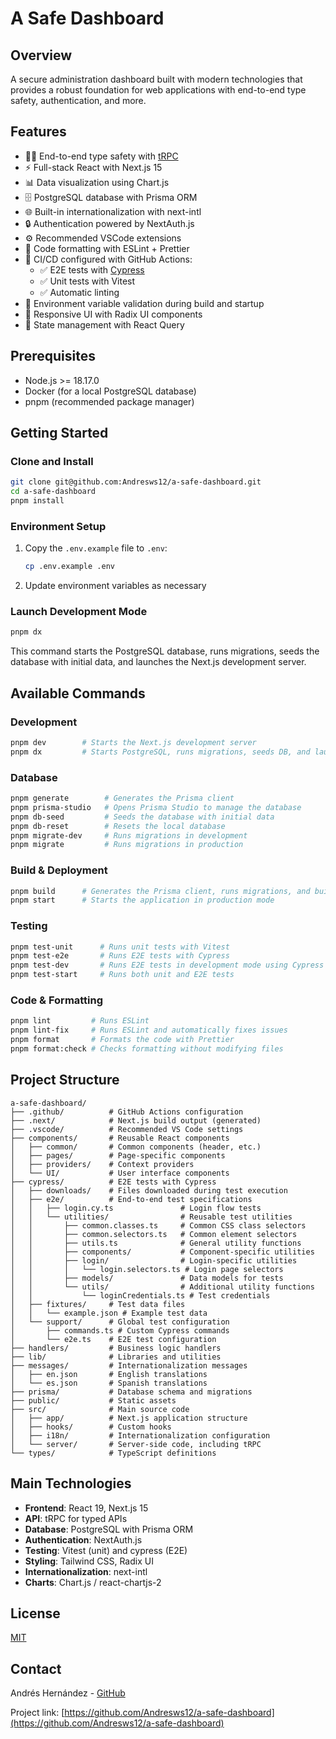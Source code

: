 # A Safe Dashboard

## Overview

A secure administration dashboard built with modern technologies that provides a robust foundation for web applications with end-to-end type safety, authentication, and more.

## Features

- 🧙‍♂️ End-to-end type safety with [tRPC](https://trpc.io)
- ⚡ Full-stack React with Next.js 15
- 📊 Data visualization using Chart.js
- 🗄️ PostgreSQL database with Prisma ORM
- 🌐 Built-in internationalization with next-intl
- 🔒 Authentication powered by NextAuth.js
- ⚙️ Recommended VSCode extensions
- 🎨 Code formatting with ESLint + Prettier
- 💚 CI/CD configured with GitHub Actions:
  - ✅ E2E tests with [Cypress](https://docs.cypress.io/)
  - ✅ Unit tests with Vitest
  - ✅ Automatic linting
- 🔐 Environment variable validation during build and startup
- 📱 Responsive UI with Radix UI components
- 🎯 State management with React Query

## Prerequisites

- Node.js >= 18.17.0
- Docker (for a local PostgreSQL database)
- pnpm (recommended package manager)

## Getting Started

### Clone and Install

```bash
git clone git@github.com:Andresws12/a-safe-dashboard.git
cd a-safe-dashboard
pnpm install
```

### Environment Setup

1. Copy the `.env.example` file to `.env`:
   ```bash
   cp .env.example .env
   ```
2. Update environment variables as necessary

### Launch Development Mode

```bash
pnpm dx
```

This command starts the PostgreSQL database, runs migrations, seeds the database with initial data, and launches the Next.js development server.

## Available Commands

### Development

```bash
pnpm dev        # Starts the Next.js development server
pnpm dx         # Starts PostgreSQL, runs migrations, seeds DB, and launches Next.js
```

### Database

```bash
pnpm generate        # Generates the Prisma client
pnpm prisma-studio   # Opens Prisma Studio to manage the database
pnpm db-seed         # Seeds the database with initial data
pnpm db-reset        # Resets the local database
pnpm migrate-dev     # Runs migrations in development
pnpm migrate         # Runs migrations in production
```

### Build & Deployment

```bash
pnpm build      # Generates the Prisma client, runs migrations, and builds Next.js
pnpm start      # Starts the application in production mode
```

### Testing

```bash
pnpm test-unit      # Runs unit tests with Vitest
pnpm test-e2e       # Runs E2E tests with Cypress
pnpm test-dev       # Runs E2E tests in development mode using Cypress
pnpm test-start     # Runs both unit and E2E tests
```

### Code & Formatting

```bash
pnpm lint         # Runs ESLint
pnpm lint-fix     # Runs ESLint and automatically fixes issues
pnpm format       # Formats the code with Prettier
pnpm format:check # Checks formatting without modifying files
```

## Project Structure

```
a-safe-dashboard/
├── .github/          # GitHub Actions configuration
├── .next/            # Next.js build output (generated)
├── .vscode/          # Recommended VS Code settings
├── components/       # Reusable React components
│   ├── common/       # Common components (header, etc.)
│   ├── pages/        # Page-specific components
│   ├── providers/    # Context providers
│   └── UI/           # User interface components
├── cypress/          # E2E tests with Cypress
│   ├── downloads/    # Files downloaded during test execution
│   ├── e2e/          # End-to-end test specifications
│   │   ├── login.cy.ts               # Login flow tests
│   │   └── utilities/                # Reusable test utilities
│   │       ├── common.classes.ts     # Common CSS class selectors
│   │       ├── common.selectors.ts   # Common element selectors
│   │       ├── utils.ts              # General utility functions
│   │       ├── components/           # Component-specific utilities
│   │       ├── login/                # Login-specific utilities
│   │       │   └── login.selectors.ts # Login page selectors
│   │       ├── models/               # Data models for tests
│   │       └── utils/                # Additional utility functions
│   │           └── loginCredentials.ts # Test credentials
│   ├── fixtures/     # Test data files
│   │   └── example.json # Example test data
│   └── support/      # Global test configuration
│       ├── commands.ts # Custom Cypress commands
│       └── e2e.ts    # E2E test configuration
├── handlers/         # Business logic handlers
├── lib/              # Libraries and utilities
├── messages/         # Internationalization messages
│   ├── en.json       # English translations
│   └── es.json       # Spanish translations
├── prisma/           # Database schema and migrations
├── public/           # Static assets
├── src/              # Main source code
│   ├── app/          # Next.js application structure
│   ├── hooks/        # Custom hooks
│   ├── i18n/         # Internationalization configuration
│   └── server/       # Server-side code, including tRPC
└── types/            # TypeScript definitions
```

## Main Technologies

- **Frontend**: React 19, Next.js 15
- **API**: tRPC for typed APIs
- **Database**: PostgreSQL with Prisma ORM
- **Authentication**: NextAuth.js
- **Testing**: Vitest (unit) and cypress (E2E)
- **Styling**: Tailwind CSS, Radix UI
- **Internationalization**: next-intl
- **Charts**: Chart.js / react-chartjs-2

## License

[MIT](LICENSE)

## Contact

Andrés Hernández - [GitHub](https://github.com/Andresws12)

Project link: [https://github.com/Andresws12/a-safe-dashboard](https://github.com/Andresws12/a-safe-dashboard)
